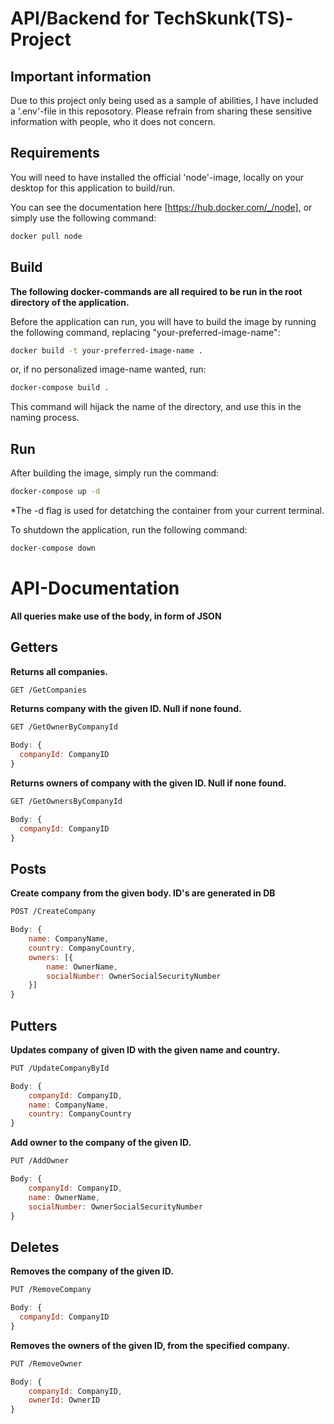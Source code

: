 # API/Backend for TechSkunk(TS)-Project

## Important information

Due to this project only being used as a sample of abilities, I have included a '.env'-file in this reposotory. Please refrain from sharing these sensitive information with people, who it does not concern.

## Requirements

You will need to have installed the official 'node'-image, locally on your desktop for this application to build/run.

You can see the documentation here [https://hub.docker.com/_/node], or simply use the following command:

```bash
docker pull node
```

## Build

**The following docker-commands are all required to be run in the root directory of the application.**

Before the application can run, you will have to build the image by running the following command, replacing "your-preferred-image-name":

```bash
docker build -t your-preferred-image-name .
```

or, if no personalized image-name wanted, run:

```bash
docker-compose build .
```

This command will hijack the name of the directory, and use this in the naming process.

## Run

After building the image, simply run the command:

```bash
docker-compose up -d
```

\*The -d flag is used for detatching the container from your current terminal.

To shutdown the application, run the following command:

```bash
docker-compose down
```

# API-Documentation

**All queries make use of the body, in form of JSON**

## Getters

**Returns all companies.**

```bash
GET /GetCompanies
```

**Returns company with the given ID. Null if none found.**

```bash
GET /GetOwnerByCompanyId
```

```javascript
Body: {
  companyId: CompanyID
}
```

**Returns owners of company with the given ID. Null if none found.**

```bash
GET /GetOwnersByCompanyId
```

```javascript
Body: {
  companyId: CompanyID
}
```

## Posts

**Create company from the given body. ID's are generated in DB**

```bash
POST /CreateCompany
```

```javascript
Body: {
    name: CompanyName,
    country: CompanyCountry,
    owners: [{
        name: OwnerName,
        socialNumber: OwnerSocialSecurityNumber
    }]
}
```

## Putters

**Updates company of given ID with the given name and country.**

```bash
PUT /UpdateCompanyById
```

```javascript
Body: {
    companyId: CompanyID,
    name: CompanyName,
    country: CompanyCountry
}
```

**Add owner to the company of the given ID.**

```bash
PUT /AddOwner
```

```javascript
Body: {
    companyId: CompanyID,
    name: OwnerName,
    socialNumber: OwnerSocialSecurityNumber
}
```

## Deletes

**Removes the company of the given ID.**

```bash
PUT /RemoveCompany
```

```javascript
Body: {
  companyId: CompanyID
}
```

**Removes the owners of the given ID, from the specified company.**

```bash
PUT /RemoveOwner
```

```javascript
Body: {
    companyId: CompanyID,
    ownerId: OwnerID
}
```
